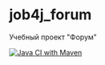 # job4j_forum

Учебный проект "Форум"

[![Java CI with Maven](https://github.com/KarnaukhovKirill/job4j_forum/actions/workflows/github-actions-demo.yml/badge.svg)](https://github.com/KarnaukhovKirill/job4j_forum/actions/workflows/github-actions-demo.yml)
